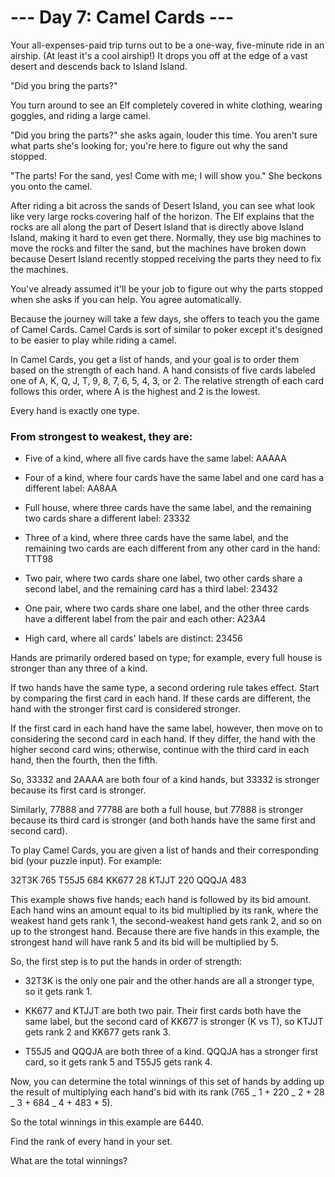 # --- Day 7: Camel Cards ---

Your all-expenses-paid trip turns out to be a one-way,
five-minute ride in an airship. (At least it's a cool airship!)
It drops you off at the edge of a vast desert and descends back to Island Island.

"Did you bring the parts?"

You turn around to see an Elf completely covered
in white clothing, wearing goggles, and riding a large camel.

"Did you bring the parts?" she asks again, louder
this time. You aren't sure what parts she's
looking for; you're here to figure out why the sand stopped.

"The parts! For the sand, yes! Come with me; I will
show you." She beckons you onto the camel.

After riding a bit across the sands of Desert Island,
you can see what look like very large rocks covering
half of the horizon. The Elf explains that the rocks
are all along the part of Desert Island that is directly
above Island Island, making it hard to even get there.
Normally, they use big machines to move the rocks and
filter the sand, but the machines have broken down
because Desert Island recently stopped receiving the
parts they need to fix the machines.

You've already assumed it'll be your job to
figure out why the parts stopped when
she asks if you can help. You agree automatically.

Because the journey will take a few days, she offers
to teach you the game of Camel Cards. Camel Cards is
sort of similar to poker except it's designed
to be easier to play while riding a camel.

In Camel Cards, you get a list of hands, and your
goal is to order them based on the strength of each
hand. A hand consists of five cards labeled one of
A, K, Q, J, T, 9, 8, 7, 6, 5, 4, 3, or 2. The relative
strength of each card follows this order, where A is
the highest and 2 is the lowest.

Every hand is exactly one type.

### From strongest to weakest, they are:

- Five of a kind, where all five cards have the same label: AAAAA

- Four of a kind, where four cards have the same label and one card has a different label: AA8AA

- Full house, where three cards have the same label, and the remaining two cards share a different label: 23332

- Three of a kind, where three cards have the same label, and the remaining two cards are each different from any other card in the hand: TTT98

- Two pair, where two cards share one label, two other cards share a second label, and the remaining card has a third label: 23432

- One pair, where two cards share one label, and the other three cards have a different label from the pair and each other: A23A4

- High card, where all cards' labels are distinct: 23456

Hands are primarily ordered based on type; for example,
every full house is stronger than any three of a kind.

If two hands have the same type, a second ordering
rule takes effect. Start by comparing the first card
in each hand. If these cards are different, the hand
with the stronger first card is considered stronger.

If the first card in each hand have the same label,
however, then move on to considering the second card
in each hand. If they differ, the hand with the
higher second card wins; otherwise, continue with
the third card in each hand, then the fourth, then the fifth.

So, 33332 and 2AAAA are both four of a kind hands,
but 33332 is stronger because its first card is stronger.

Similarly, 77888 and 77788 are both a full house,
but 77888 is stronger because its third card is
stronger (and both hands have the same first and second card).

To play Camel Cards, you are given a list of hands
and their corresponding bid (your puzzle input). For example:

32T3K 765
T55J5 684
KK677 28
KTJJT 220
QQQJA 483

This example shows five hands; each hand is followed
by its bid amount. Each hand wins an amount equal to
its bid multiplied by its rank, where the weakest
hand gets rank 1, the second-weakest hand gets rank 2,
and so on up to the strongest hand. Because there are five
hands in this example, the strongest hand will have rank 5
and its bid will be multiplied by 5.

So, the first step is to put the hands in
order of strength:

- 32T3K is the only one pair and the other hands are all a stronger type, so it gets rank 1.

- KK677 and KTJJT are both two pair. Their first cards
  both have the same label, but the second card of KK677 is
  stronger (K vs T), so KTJJT gets rank 2 and KK677 gets rank 3.

- T55J5 and QQQJA are both three of a kind.
  QQQJA has a stronger first card, so it gets rank 5 and T55J5 gets rank 4.

Now, you can determine the total winnings
of this set of hands by adding up the result
of multiplying each hand's bid with its rank
(765 _ 1 + 220 _ 2 + 28 _ 3 + 684 _ 4 + 483 \* 5).

So the total winnings in this example are 6440.

Find the rank of every hand in your set.

What are the total winnings?
